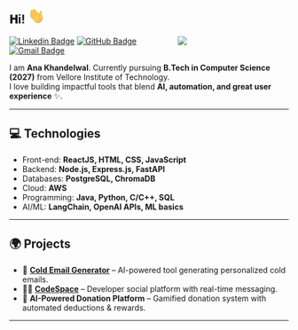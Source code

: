 <h2> 𝐇i! <img src="https://raw.githubusercontent.com/ABSphreak/ABSphreak/master/gifs/Hi.gif" width="30px"></h2>

<img align='right' src='https://user-images.githubusercontent.com/5713670/87202985-820dcb80-c2b6-11ea-9f56-7ec461c497c3.gif' width='200"'>

[![Linkedin Badge](https://img.shields.io/badge/-Ana%20Khandelwal-blue?style=flat-square&logo=Linkedin&logoColor=white&link=https://www.linkedin.com/in/anakhandelwal/)](https://www.linkedin.com/in/anakhandelwal/) 
[![GitHub Badge](https://img.shields.io/badge/-AnaKhandelwal-black?style=flat-square&logo=github&logoColor=white&link=https://github.com/AnaKhandelwal)](https://github.com/AnaKhandelwal)
[![Gmail Badge](https://img.shields.io/badge/-khandelwal.ana@email.com-c14438?style=flat-square&logo=Gmail&logoColor=white&link=mailto:khandelwal.ana@email.com)](mailto:khandelwal.ana@email.com)

I am **Ana Khandelwal**. Currently pursuing **B.Tech in Computer Science (2027)** from Vellore Institute of Technology.  
I love building impactful tools that blend **AI, automation, and great user experience** ✨.

---

## 💻 Technologies
- Front-end: **ReactJS, HTML, CSS, JavaScript**
- Backend: **Node.js, Express.js, FastAPI**
- Databases: **PostgreSQL, ChromaDB**
- Cloud: **AWS**
- Programming: **Java, Python, C/C++, SQL**
- AI/ML: **LangChain, OpenAI APIs, ML basics**

---

## 🌍 Projects
- 📧 **[Cold Email Generator](https://cold-email-generator-ana.streamlit.app/)** – AI-powered tool generating personalized cold emails.  
- 👩‍💻 **[CodeSpace](https://code-space-theta.vercel.app/)** – Developer social platform with real-time messaging.  
- 💝 **AI-Powered Donation Platform** – Gamified donation system with automated deductions & rewards.  

---

